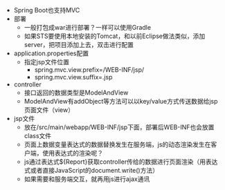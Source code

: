 * Spring Boot也支持MVC
* 部署
    * 一般打包成war进行部署？一样可以使用Gradle
    * 如果STS要使用本地安装的Tomcat，和以前Eclipse做法类似，添加server，把项目添加上去，双击进行配置
* application.properties配置
    * 指定jsp文件位置
        * spring.mvc.view.prefix=/WEB-INF/jsp/
        * spring.mvc.view.suffix=.jsp
* controller
    * 接口返回的数据类型是ModelAndView
    * ModelAndView有addObject等方法可以以key/value方式传送数据给jsp页面文件（view）
* jsp文件
    * 放在/src/main/webapp/WEB-INF/jsp下面，部署后WEB-INF也会放置class文件
    * 页面上数据变量表达式的数据替换发生在服务端，js的动态渲染发生在客户端，使用表达式的渲染呢？
    * js通过表达式${Report}获取controller传给的数据进行页面渲染（用表达式或者直接JavaScript的document.write()方法）
    * 如果需要和服务端交互，就再用js进行ajax通讯